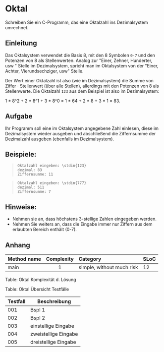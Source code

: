 Oktal
=======================

Schreiben Sie ein C-Programm, das eine Oktalzahl ins Dezimalsystem umrechnet.

## Einleitung

Das Oktalsystem verwendet die Basis 8, mit den 8 Symbolen `0-7` und den Potenzen von 8 als Stellenwerten. Analog zur  "Einer, Zehner, Hunderter, usw " Stelle im Dezimalsystem, spricht man im Oktalsystem von der "Einer, Achter, Vierundsechziger, usw" Stelle.

Der Wert einer Oktalzahl ist also (wie im Dezimalsystem) die Summe von Ziffer $\cdot$ Stellenwert (über alle Stellen), allerdings mit den Potenzen von 8 als Stellenwerte.
 Die Oktalzahl `123` aus dem Beispiel ist also im Dezimalsystem: 

1 \* 8^2 + 2 \* 8^1 + 3 \* 8^0 = 1 \* 64 + 2 \* 8 + 3 \* 1 = 83.


## Aufgabe 

Ihr Programm soll eine im Oktalsystem angegebene Zahl einlesen, diese im Dezimalsystem wieder ausgeben und abschließend die Ziffernsumme der Dezimalzahl ausgeben (ebenfalls im Dezimalsystem).



## Beispiele: 



> ~~~~{}
>Oktalzahl eingeben: \stdin{123}
>dezimal: 83
>Ziffernsumme: 11
> ~~~~


>~~~
>Oktalzahl eingeben: \stdin{777}
>dezimal: 511
>Ziffernsumme: 7
>~~~

## Hinweise: 

- Nehmen sie an, dass höchstens 3-stellige Zahlen eingegeben werden.
- Nehmen Sie weiters an, dass die Eingabe immer nur Ziffern aus dem erlaubten Bereich enthält (0-7).




## Anhang

Method name |  Complexity |  Category |  SLoC
:-|:-:|:-|:-
main |  1 |  simple, without much risk |  12

Table: Oktal Komplexität d. Lösung


Table: Oktal Übersicht Testfälle

Testfall|Beschreibung
---------|------------
001| Bspl 1
002| Bspl 2
003| einstellige Eingabe
004| zweistellige Eingabe
005| dreistellige Eingabe


